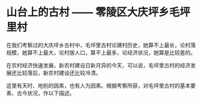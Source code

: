 #  山台上的古村 —— 零陵区大庆坪乡毛坪里村

在我们考察过的大庆坪乡古村中，毛坪里古村论建村历史，她算不上最长，论村落规模，她算不上最大，论村居人口，算不上最多，论经济状况，她算是比较差的。

在农村经济快速发展，新农村建设日新月异的今天，可以说，毛坪里古村的经济发展还比较落后，新农村建设还比较冷清。

这里有天时、地别的因素，也有人为因素。根据考察所获，对毛坪里古村的基本要素、古今状况，作以下描述。

<!--@include: chapter-01.md -->

<!--@include: chapter-02.md -->

<!--@include: chapter-03.md -->

<!--@include: chapter-04.md -->

<!--@include: chapter-05.md -->

<!--@include: chapter-06.md -->

<!--@include: chapter-07.md -->

<!--@include: chapter-08.md -->

<!--@include: chapter-09.md -->